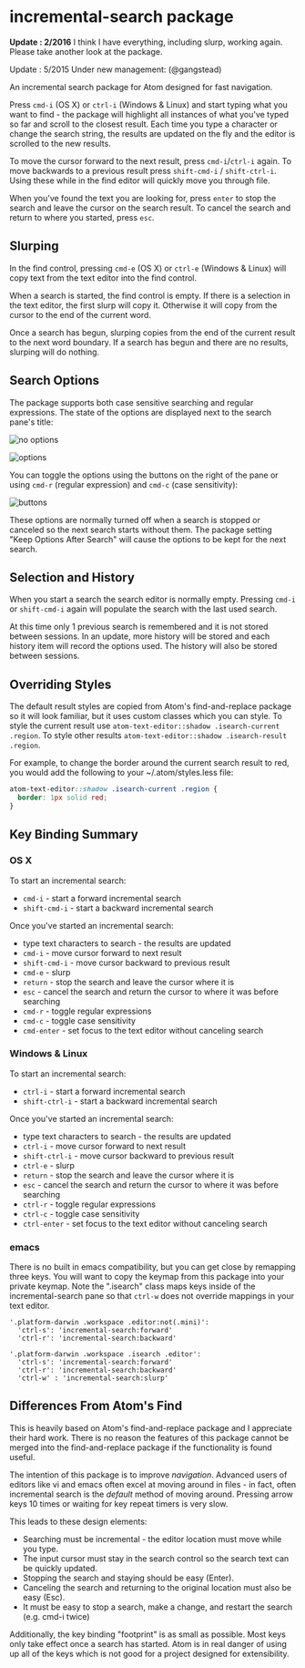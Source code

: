 # incremental-search package

**Update : 2/2016** I think I have everything, including slurp, working again.  Please take another look at the package.

Update : 5/2015 Under new management: (@gangstead)

An incremental search package for Atom designed for fast navigation.

Press `cmd-i` (OS X) or `ctrl-i` (Windows & Linux) and start typing what you want to find - the
package will highlight all instances of what you've typed so far and scroll to the closest
result.  Each time you type a character or change the search string, the results are updated
on the fly and the editor is scrolled to the new results.

To move the cursor forward to the next result, press `cmd-i`/`ctrl-i` again.  To move backwards
to a previous result press `shift-cmd-i` / `shift-ctrl-i`.  Using these while in the find
editor will quickly move you through file.

When you've found the text you are looking for, press `enter` to stop the search and leave the
cursor on the search result.  To cancel the search and return to where you started, press `esc`.

## Slurping

In the find control, pressing `cmd-e` (OS X) or `ctrl-e` (Windows & Linux) will copy text from
the text editor into the find control.

When a search is started, the find control is empty.  If there is a selection in the text
editor, the first slurp will copy it.  Otherwise it will copy from the cursor to the end of the
current word.

Once a search has begun, slurping copies from the end of the current result to the next word
boundary.  If a search has begun and there are no results, slurping will do nothing.

## Search Options

The package supports both case sensitive searching and regular expressions.  The state of the
options are displayed next to the search pane's title:

![no options](http://gangstead.github.com/atom-incremental-search/images/label-no-options.png)

![options](http://gangstead.github.com/atom-incremental-search/images/label-options.png)

You can toggle the options using the buttons on the right of the pane or using `cmd-r` (regular
expression) and `cmd-c` (case sensitivity):

![buttons](http://gangstead.github.com/atom-incremental-search/images/buttons.png)

These options are normally turned off when a search is stopped or canceled so the next search
starts without them.  The package setting "Keep Options After Search" will cause the options to
be kept for the next search.

## Selection and History

When you start a search the search editor is normally empty.  Pressing `cmd-i` or `shift-cmd-i`
again will populate the search with the last used search.

At this time only 1 previous search is remembered and it is not stored between sessions.
In an update, more history will be stored and each history item will record the options used.
The history will also be stored between sessions.

## Overriding Styles

The default result styles are copied from Atom's find-and-replace package so it will look
familiar, but it uses custom classes which you can style.  To style the current result use
`atom-text-editor::shadow .isearch-current .region`.  To style other results
`atom-text-editor::shadow .isearch-result .region`.

For example, to change the border around the current search result to red, you would add
the following to your ~/.atom/styles.less file:

```css
atom-text-editor::shadow .isearch-current .region {
  border: 1px solid red;
}
```

## Key Binding Summary

### OS X

To start an incremental search:

* `cmd-i` - start a forward incremental search
* `shift-cmd-i` - start a backward incremental search

Once you've started an incremental search:

* type text characters to search - the results are updated
* `cmd-i` - move cursor forward to next result
* `shift-cmd-i` - move cursor backward to previous result
* `cmd-e` - slurp
* `return` - stop the search and leave the cursor where it is
* `esc` - cancel the search and return the cursor to where it was before searching
* `cmd-r` - toggle regular expressions
* `cmd-c` - toggle case sensitivity
* `cmd-enter` - set focus to the text editor without canceling search

### Windows & Linux

To start an incremental search:

* `ctrl-i` - start a forward incremental search
* `shift-ctrl-i` - start a backward incremental search

Once you've started an incremental search:

* type text characters to search - the results are updated
* `ctrl-i` - move cursor forward to next result
* `shift-ctrl-i` - move cursor backward to previous result
* `ctrl-e` - slurp
* `return` - stop the search and leave the cursor where it is
* `esc` - cancel the search and return the cursor to where it was before searching
* `ctrl-r` - toggle regular expressions
* `ctrl-c` - toggle case sensitivity
* `ctrl-enter` - set focus to the text editor without canceling search

### emacs

There is no built in emacs compatibility, but you can get close by remapping three keys. You
will want to copy the keymap from this package into your private keymap.  Note the ".isearch"
class maps keys inside of the incremental-search pane so that `ctrl-w` does not override
mappings in your text editor.

```
'.platform-darwin .workspace .editor:not(.mini)':
  'ctrl-s': 'incremental-search:forward'
  'ctrl-r': 'incremental-search:backward'

'.platform-darwin .workspace .isearch .editor':
  'ctrl-s': 'incremental-search:forward'
  'ctrl-r': 'incremental-search:backward'
  'ctrl-w' : 'incremental-search:slurp'
```

## Differences From Atom's Find

This is heavily based on Atom's find-and-replace package and I appreciate their hard work.
There is no reason the features of this package cannot be merged into the find-and-replace
package if the functionality is found useful.

The intention of this package is to improve *navigation*.  Advanced users of editors like vi
and emacs often excel at moving around in files - in fact, often incremental search is the
 *default* method of moving around.  Pressing arrow keys 10 times or waiting for key repeat
timers is very slow.

This leads to these design elements:

* Searching must be incremental - the editor location must move while you type.
* The input cursor must stay in the search control so the search text can be quickly updated.
* Stopping the search and staying should be easy (Enter).
* Canceling the search and returning to the original location must also be easy (Esc).
* It must be easy to stop a search, make a change, and restart the search (e.g. cmd-i twice)

Additionally, the key binding "footprint" is as small as possible.  Most keys only take effect
once a search has started.  Atom is in real danger of using up all of the keys which is not
good for a project designed for extensibility.
